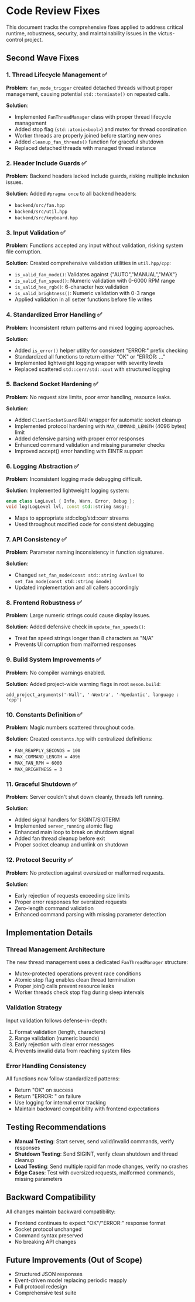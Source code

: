# Code Review Fixes

This document tracks the comprehensive fixes applied to address critical runtime, robustness, security, and maintainability issues in the victus-control project.

## Second Wave Fixes

### 1. Thread Lifecycle Management ✅
**Problem**: `fan_mode_trigger` created detached threads without proper management, causing potential `std::terminate()` on repeated calls.

**Solution**: 
- Implemented `FanThreadManager` class with proper thread lifecycle management
- Added stop flag (`std::atomic<bool>`) and mutex for thread coordination
- Worker threads are properly joined before starting new ones
- Added `cleanup_fan_threads()` function for graceful shutdown
- Replaced detached threads with managed thread instance

### 2. Header Include Guards ✅
**Problem**: Backend headers lacked include guards, risking multiple inclusion issues.

**Solution**: Added `#pragma once` to all backend headers:
- `backend/src/fan.hpp`
- `backend/src/util.hpp` 
- `backend/src/keyboard.hpp`

### 3. Input Validation ✅
**Problem**: Functions accepted any input without validation, risking system file corruption.

**Solution**: Created comprehensive validation utilities in `util.hpp/cpp`:
- `is_valid_fan_mode()`: Validates against {"AUTO","MANUAL","MAX"}
- `is_valid_fan_speed()`: Numeric validation with 0-6000 RPM range
- `is_valid_hex_rgb()`: 6-character hex validation 
- `is_valid_brightness()`: Numeric validation with 0-3 range
- Applied validation in all setter functions before file writes

### 4. Standardized Error Handling ✅
**Problem**: Inconsistent return patterns and mixed logging approaches.

**Solution**:
- Added `is_error()` helper utility for consistent "ERROR:" prefix checking
- Standardized all functions to return either "OK" or "ERROR: ..." 
- Implemented lightweight logging wrapper with severity levels
- Replaced scattered `std::cerr/std::cout` with structured logging

### 5. Backend Socket Hardening ✅
**Problem**: No request size limits, poor error handling, resource leaks.

**Solution**:
- Added `ClientSocketGuard` RAII wrapper for automatic socket cleanup
- Implemented protocol hardening with `MAX_COMMAND_LENGTH` (4096 bytes) limit
- Added defensive parsing with proper error responses
- Enhanced command validation and missing parameter checks
- Improved accept() error handling with EINTR support

### 6. Logging Abstraction ✅
**Problem**: Inconsistent logging made debugging difficult.

**Solution**: Implemented lightweight logging system:
```cpp
enum class LogLevel { Info, Warn, Error, Debug };
void log(LogLevel lvl, const std::string &msg);
```
- Maps to appropriate std::clog/std::cerr streams
- Used throughout modified code for consistent debugging

### 7. API Consistency ✅ 
**Problem**: Parameter naming inconsistency in function signatures.

**Solution**: 
- Changed `set_fan_mode(const std::string &value)` to `set_fan_mode(const std::string &mode)`
- Updated implementation and all callers accordingly

### 8. Frontend Robustness ✅
**Problem**: Large numeric strings could cause display issues.

**Solution**: Added defensive check in `update_fan_speeds()`:
- Treat fan speed strings longer than 8 characters as "N/A"
- Prevents UI corruption from malformed responses

### 9. Build System Improvements ✅
**Problem**: No compiler warnings enabled.

**Solution**: Added project-wide warning flags in root `meson.build`:
```meson
add_project_arguments('-Wall', '-Wextra', '-Wpedantic', language : 'cpp')
```

### 10. Constants Definition ✅
**Problem**: Magic numbers scattered throughout code.

**Solution**: Created `constants.hpp` with centralized definitions:
- `FAN_REAPPLY_SECONDS = 100`
- `MAX_COMMAND_LENGTH = 4096`
- `MAX_FAN_RPM = 6000`
- `MAX_BRIGHTNESS = 3`

### 11. Graceful Shutdown ✅
**Problem**: Server couldn't shut down cleanly, threads left running.

**Solution**:
- Added signal handlers for SIGINT/SIGTERM
- Implemented `server_running` atomic flag
- Enhanced main loop to break on shutdown signal
- Added fan thread cleanup before exit
- Proper socket cleanup and unlink on shutdown

### 12. Protocol Security ✅
**Problem**: No protection against oversized or malformed requests.

**Solution**:
- Early rejection of requests exceeding size limits
- Proper error responses for oversized requests
- Zero-length command validation
- Enhanced command parsing with missing parameter detection

## Implementation Details

### Thread Management Architecture
The new thread management uses a dedicated `FanThreadManager` structure:
- Mutex-protected operations prevent race conditions
- Atomic stop flag enables clean thread termination  
- Proper join() calls prevent resource leaks
- Worker threads check stop flag during sleep intervals

### Validation Strategy
Input validation follows defense-in-depth:
1. Format validation (length, characters)
2. Range validation (numeric bounds)
3. Early rejection with clear error messages
4. Prevents invalid data from reaching system files

### Error Handling Consistency
All functions now follow standardized patterns:
- Return "OK" on success
- Return "ERROR: <specific message>" on failure
- Use logging for internal error tracking
- Maintain backward compatibility with frontend expectations

## Testing Recommendations

- **Manual Testing**: Start server, send valid/invalid commands, verify responses
- **Shutdown Testing**: Send SIGINT, verify clean shutdown and thread cleanup
- **Load Testing**: Send multiple rapid fan mode changes, verify no crashes
- **Edge Cases**: Test with oversized requests, malformed commands, missing parameters

## Backward Compatibility

All changes maintain backward compatibility:
- Frontend continues to expect "OK"/"ERROR:" response format
- Socket protocol unchanged
- Command syntax preserved
- No breaking API changes

## Future Improvements (Out of Scope)

- Structured JSON responses
- Event-driven model replacing periodic reapply
- Full protocol redesign
- Comprehensive test suite